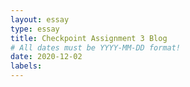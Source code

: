 ```yaml
---
layout: essay
type: essay
title: Checkpoint Assignment 3 Blog
# All dates must be YYYY-MM-DD format!
date: 2020-12-02
labels:
---
```

